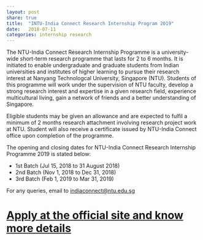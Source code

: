 ```yaml
---
layout: post
share: true
title:  "INTU-India Connect Research Internship Program 2019"
date:   2018-07-11
categories: internship research
---
```


The NTU-India Connect Research Internship Programme is a university-wide short-term research programme that lasts for 2 to 6 months. It is initiated to enable undergraduate and graduate students from Indian universities and institutes of higher learning to pursue their research interest at Nanyang Technologcal University, Singapore (NTU). Students of this programme will work under the supervision of NTU faculty, develop a strong research interest and expertise in a given research field, experience multicultural living, gain a network of friends and a better understanding of Singapore.

Eligible students may be given an allowance and are expected to fulfil a minimum of 2 months research attachment involving research project work at NTU. Student will also receive a certificate issued by NTU-India Connect office upon completion of the programme.

The opening and closing dates for NTU-India Connect Research Internship Programme 2019 is stated below:

 - 1st Batch (Jul 15, 2018 to 31 August 2018)
 - 2nd Batch (Nov 1, 2018 to Dec 31, 2018)
 - 3rd Batch (Feb 1, 2019 to Mar 31, 2019​)

For any queries, email to indiaconnect@ntu.edu.sg

# [Apply at the official site and know more details](http://global.ntu.edu.sg/GMP/ic/Pages/default.aspx)